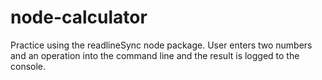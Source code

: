 # node-calculator
Practice using the readlineSync node package. User enters two numbers and an operation into the command line and the result is logged to the console.
